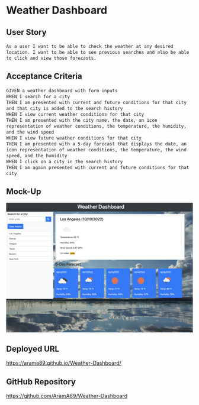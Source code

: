 # Weather Dashboard

## User Story

```
As a user I want to be able to check the weather at any desired location. I want to be able to see previous searches and also be able to click and view those forecasts.
```

## Acceptance Criteria

```
GIVEN a weather dashboard with form inputs
WHEN I search for a city
THEN I am presented with current and future conditions for that city and that city is added to the search history
WHEN I view current weather conditions for that city
THEN I am presented with the city name, the date, an icon representation of weather conditions, the temperature, the humidity, and the wind speed
WHEN I view future weather conditions for that city
THEN I am presented with a 5-day forecast that displays the date, an icon representation of weather conditions, the temperature, the wind speed, and the humidity
WHEN I click on a city in the search history
THEN I am again presented with current and future conditions for that city
```

## Mock-Up

![](Assets/images/Weather%20Dashboard.jpg)

## Deployed URL

https://arama89.github.io/Weather-Dashboard/

## GitHub Repository

https://github.com/AramA89/Weather-Dashboard